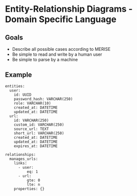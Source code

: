 # Entity-Relationship Diagrams - Domain Specific Language

## Goals

* Describe all possible cases according to MERISE
* Be simple to read and write by a human user
* Be simple to parse by a machine

## Example

```
entities:
  user:
    id: UUID
    password_hash: VARCHAR(250)
    role: VARCHAR(10)
    created_at: DATETIME
    updated_at: DATETIME
  url:
    id: VARCHAR(250)
    custom_id: VARCHAR(250)
    source_url: TEXT
    short_url: VARCHAR(250)
    created_at: DATETIME
    updated_at: DATETIME
    expires_at: DATETIME

relationships:
  manages_urls:
    links:
      - user: 
          eq: 1
      - url:
          gte: 0
          lte: n
    properties: {}
```

